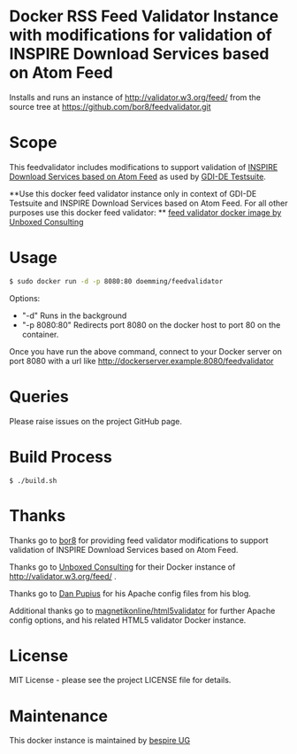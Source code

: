 # Docker RSS Feed Validator Instance with modifications for validation of INSPIRE Download Services based on Atom Feed

Installs and runs an instance of http://validator.w3.org/feed/ from the source
tree at https://github.com/bor8/feedvalidator.git

# Scope
This feedvalidator includes modifications to support validation of [INSPIRE Download Services based on Atom Feed](http://inspire.ec.europa.eu/documents/technical-guidance-implementation-inspire-download-services "Technical Guidance for the implementation of INSPIRE Download Services") as used by [GDI-DE Testsuite](http://www.geoportal.de/EN/GDI-DE/Components/GDI-DE-Testsuite/gdi-de-testsuite.html?lang=en "GDI-DE Testsuite").

**Use this docker feed validator instance only in context of GDI-DE Testsuite and INSPIRE Download Services based on Atom Feed. For all other purposes  use this docker feed validator: ** [feed validator docker image by Unboxed Consulting](https://github.com/unboxed/docker-feed-validator )   
  
# Usage

```sh
$ sudo docker run -d -p 8080:80 doemming/feedvalidator
```

Options:

* "-d" Runs in the background
* "-p 8080:80" Redirects port 8080 on the docker host to port 80 on the container.

Once you have run the above command, connect to your Docker server on port 8080
with a url like http://dockerserver.example:8080/feedvalidator

# Queries

Please raise issues on the project GitHub page.

# Build Process

```shell
$ ./build.sh
```

# Thanks

Thanks go to [bor8](https://github.com/bor8) for providing feed validator modifications to support validation of INSPIRE Download Services based on Atom Feed.

Thanks go to [Unboxed Consulting](https://github.com/unboxed/docker-feed-validator) for their Docker instance of http://validator.w3.org/feed/ .
  
Thanks go to [Dan Pupius](https://medium.com/dev-tricks/apache-and-php-on-docker-44faef716150)
for his Apache config files from his blog.

Additional thanks go to
[magnetikonline/html5validator](https://registry.hub.docker.com/u/magnetikonline/html5validator/)
for further Apache config options, and his related HTML5 validator Docker
instance.

# License

MIT License - please see the project LICENSE file for details.

# Maintenance
This docker instance is maintained by [bespire UG](http://www.bespire.de)
